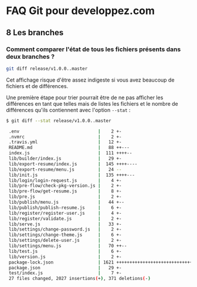 # FAQ Git pour developpez.com

## 8 Les branches

### Comment comparer l'état de tous les fichiers présents dans deux branches ?

```bash
git diff release/v1.0.0..master
```

Cet affichage risque d'être assez indigeste si vous avez beaucoup de fichiers et de différences.

Une première étape pour trier pourrait être de ne pas afficher les différences en tant que telles mais de listes les fichiers et le nombre de différences qu'ils contiennent avec l'option `--stat` :

```bash
$ git diff --stat release/v1.0.0..master

 .env                              |    2 +-
 .nvmrc                            |    2 +-
 .travis.yml                       |   12 +-
 README.md                         |   88 ++---
 index.js                          |  111 ++++--
 lib/builder/index.js              |   29 +-
 lib/export-resume/index.js        |  145 ++++----
 lib/export-resume/menu.js         |   24 --
 lib/init.js                       |  135 ++++---
 lib/login/login-request.js        |    4 +-
 lib/pre-flow/check-pkg-version.js |    2 +-
 lib/pre-flow/get-resume.js        |    8 +-
 lib/pre.js                        |    2 +-
 lib/publish/menu.js               |   44 +--
 lib/publish/publish-resume.js     |    6 +-
 lib/register/register-user.js     |    4 +-
 lib/register/validate.js          |    2 +-
 lib/serve.js                      |   33 +-
 lib/settings/change-password.js   |    2 +-
 lib/settings/change-theme.js      |    6 +-
 lib/settings/delete-user.js       |    2 +-
 lib/settings/menu.js              |   70 ++--
 lib/test.js                       |    6 +-
 lib/version.js                    |    2 +-
 package-lock.json                 | 1621 ++++++++++++++++++++++++++++++++++++++++++++++++++++++++++++++++++++++++++++++++++++
 package.json                      |   29 +-
 test/index.js                     |    7 +-
 27 files changed, 2027 insertions(+), 371 deletions(-)
```
